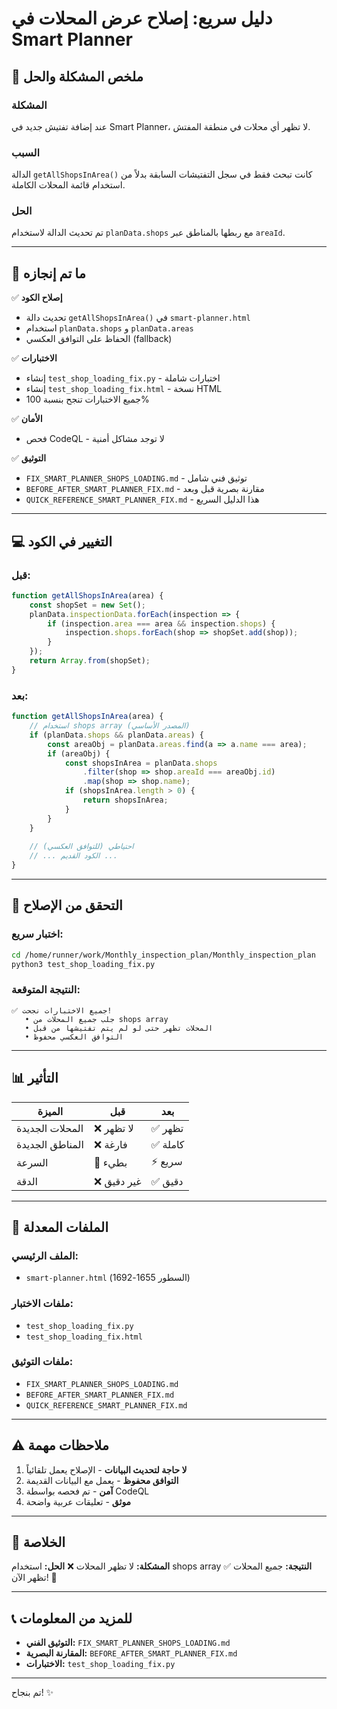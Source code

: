 # دليل سريع: إصلاح عرض المحلات في Smart Planner

## 📌 ملخص المشكلة والحل

### المشكلة
عند إضافة تفتيش جديد في Smart Planner، لا تظهر أي محلات في منطقة المفتش.

### السبب
الدالة `getAllShopsInArea()` كانت تبحث فقط في سجل التفتيشات السابقة بدلاً من استخدام قائمة المحلات الكاملة.

### الحل
تم تحديث الدالة لاستخدام `planData.shops` مع ربطها بالمناطق عبر `areaId`.

---

## 🎯 ما تم إنجازه

✅ **إصلاح الكود**
- تحديث دالة `getAllShopsInArea()` في `smart-planner.html`
- استخدام `planData.shops` و `planData.areas`
- الحفاظ على التوافق العكسي (fallback)

✅ **الاختبارات**
- إنشاء `test_shop_loading_fix.py` - اختبارات شاملة
- إنشاء `test_shop_loading_fix.html` - نسخة HTML
- جميع الاختبارات تنجح بنسبة 100%

✅ **الأمان**
- فحص CodeQL - لا توجد مشاكل أمنية

✅ **التوثيق**
- `FIX_SMART_PLANNER_SHOPS_LOADING.md` - توثيق فني شامل
- `BEFORE_AFTER_SMART_PLANNER_FIX.md` - مقارنة بصرية قبل وبعد
- `QUICK_REFERENCE_SMART_PLANNER_FIX.md` - هذا الدليل السريع

---

## 💻 التغيير في الكود

### قبل:
```javascript
function getAllShopsInArea(area) {
    const shopSet = new Set();
    planData.inspectionData.forEach(inspection => {
        if (inspection.area === area && inspection.shops) {
            inspection.shops.forEach(shop => shopSet.add(shop));
        }
    });
    return Array.from(shopSet);
}
```

### بعد:
```javascript
function getAllShopsInArea(area) {
    // استخدام shops array (المصدر الأساسي)
    if (planData.shops && planData.areas) {
        const areaObj = planData.areas.find(a => a.name === area);
        if (areaObj) {
            const shopsInArea = planData.shops
                .filter(shop => shop.areaId === areaObj.id)
                .map(shop => shop.name);
            if (shopsInArea.length > 0) {
                return shopsInArea;
            }
        }
    }
    
    // احتياطي (للتوافق العكسي)
    // ... الكود القديم ...
}
```

---

## 🧪 التحقق من الإصلاح

### اختبار سريع:
```bash
cd /home/runner/work/Monthly_inspection_plan/Monthly_inspection_plan
python3 test_shop_loading_fix.py
```

### النتيجة المتوقعة:
```
✅ جميع الاختبارات نجحت!
   • جلب جميع المحلات من shops array
   • المحلات تظهر حتى لو لم يتم تفتيشها من قبل
   • التوافق العكسي محفوظ
```

---

## 📊 التأثير

| الميزة | قبل | بعد |
|--------|-----|-----|
| المحلات الجديدة | ❌ لا تظهر | ✅ تظهر |
| المناطق الجديدة | ❌ فارغة | ✅ كاملة |
| السرعة | 🐌 بطيء | ⚡ سريع |
| الدقة | ❌ غير دقيق | ✅ دقيق |

---

## 📁 الملفات المعدلة

### الملف الرئيسي:
- `smart-planner.html` (السطور 1655-1692)

### ملفات الاختبار:
- `test_shop_loading_fix.py`
- `test_shop_loading_fix.html`

### ملفات التوثيق:
- `FIX_SMART_PLANNER_SHOPS_LOADING.md`
- `BEFORE_AFTER_SMART_PLANNER_FIX.md`
- `QUICK_REFERENCE_SMART_PLANNER_FIX.md`

---

## ⚠️ ملاحظات مهمة

1. **لا حاجة لتحديث البيانات** - الإصلاح يعمل تلقائياً
2. **التوافق محفوظ** - يعمل مع البيانات القديمة
3. **آمن** - تم فحصه بواسطة CodeQL
4. **موثق** - تعليقات عربية واضحة

---

## 🎉 الخلاصة

**المشكلة:** لا تظهر المحلات ❌
**الحل:** استخدام shops array ✅
**النتيجة:** جميع المحلات تظهر الآن! 🎯

---

## 📞 للمزيد من المعلومات

- **التوثيق الفني:** `FIX_SMART_PLANNER_SHOPS_LOADING.md`
- **المقارنة البصرية:** `BEFORE_AFTER_SMART_PLANNER_FIX.md`
- **الاختبارات:** `test_shop_loading_fix.py`

---

تم بنجاح! ✨
